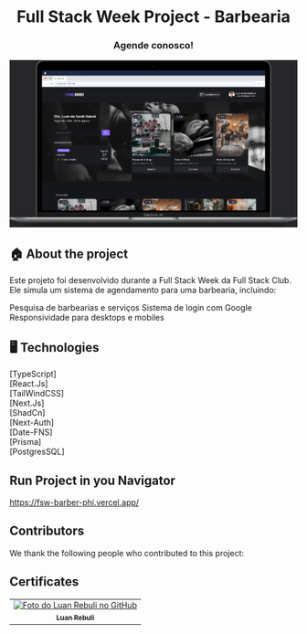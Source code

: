 <h1 align="center">Full Stack Week Project - Barbearia</h1>

<h3 align="center">
  Agende conosco!
</h3>

<img src="./public/macbook-homepage.png" alt="img project">

## 🏠 About the project

Este projeto foi desenvolvido durante a Full Stack Week da Full Stack Club. Ele simula um sistema de agendamento para uma barbearia, incluindo:

Pesquisa de barbearias e serviços
Sistema de login com Google
Responsividade para desktops e mobiles
<br>

## 🖥️ Technologies

[TypeScript] <br>
[React.Js] <br>
[TailWindCSS] <br>
[Next.Js] <br>
[ShadCn] <br>
[Next-Auth] <br>
[Date-FNS] <br>
[Prisma] <br>
[PostgresSQL] <br>

## Run Project in you Navigator

https://fsw-barber-phi.vercel.app/

## Contributors

We thank the following people who contributed to this project:

<table>
  <tr>
    <td align="center">
      <a href="#">
        <img src="https://avatars.githubusercontent.com/u/39808312?s=400&u=979267330c7ff3d03836b693538d67d904c9baad&v=4" width="100px;" alt="Foto do Luan Rebuli no GitHub"/><br>
        <sub>
          <b>Luan Rebuli</b>
        </sub>
      </a>
    </td>
  </tr>

## Certificates



</table>
